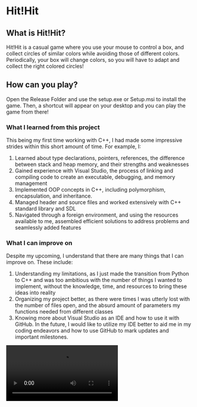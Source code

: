 # Hit!Hit

## What is Hit!Hit?

Hit!Hit is a casual game where you use your mouse to control a box, and collect circles of similar colors while avoiding those of different colors. Periodically, your box will change colors, so you will have to adapt and collect the right colored circles!

## How can you play?

Open the Release Folder and use the setup.exe or Setup.msi to install the game. Then, a shortcut will appear on your desktop and you can play the game from there!

### What I learned from this project

This being my first time working with C++, I had made some impressive strides within this short amount of time. For example, I: 

1. Learned about type declarations, pointers, references, the difference between stack and heap memory, and their strengths and weaknesses
2. Gained experience with Visual Studio, the process of linking and compiling code to create an executable, debugging, and memory management
3. Implemented OOP concepts in C++, including polymorphism, encapsulation, and inheritance. 
4. Managed header and source files and worked extensively with C++ standard library and SDL
5. Navigated through a foreign environment, and using the resources available to me, assembled efficient solutions to address problems and seamlessly added features

### What I can improve on 

Despite my upcoming, I understand that there are many things that I can improve on. These include:

1. Understanding my limitations, as I just made the transition from Python to C++ and was too ambitious with the number of things I wanted to implement, without the knowledge, time, and resources to bring these ideas into reality
2. Organizing my project better, as there were times I was utterly lost with the number of files open, and the absurd amount of parameters my functions needed from different classes
3. Knowing more about Visual Studio as an IDE and how to use it with GitHub. In the future, I would like to utilize my IDE better to aid me in my coding endeavors and how to use GitHub to mark updates and important milestones.

![](https://github.com/BabyDinos/Hit-Hit/blob/master/gameplay.mp4)
